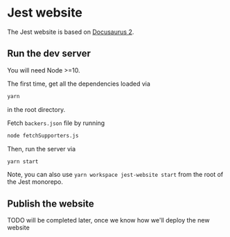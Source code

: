 # Jest website

The Jest website is based on [Docusaurus 2](http://v2.docusaurus.io/).

## Run the dev server

You will need Node >=10.

The first time, get all the dependencies loaded via

```bash
yarn
```

in the root directory.

Fetch `backers.json` file by running

```bash
node fetchSupporters.js
```

Then, run the server via

```bash
yarn start
```

Note, you can also use `yarn workspace jest-website start` from the root of the Jest monorepo.

## Publish the website

TODO will be completed later, once we know how we'll deploy the new website

